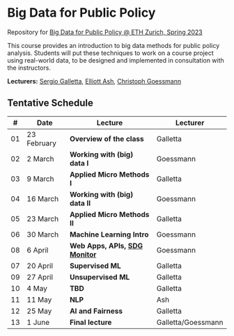 # Big Data for Public Policy
Repository for [Big Data for Public Policy @ ETH Zurich, Spring 2023](https://www.vvz.ethz.ch/Vorlesungsverzeichnis/lerneinheit.view?semkez=2023S&ansicht=ALLE&lerneinheitId=166885&lang=de)

This course provides an introduction to big data methods for public policy analysis. Students will put these techniques to work on a course project using real-world data, to be designed and implemented in consultation with the instructors.

**Lecturers:** [Sergio Galletta](https://sergio-galletta.com), [Elliott Ash](https://elliottash.com), [Christoph Goessmann](https://goessmann.io)

## Tentative Schedule
| #  | Date        | Lecture                                                        | Lecturer           |
|----|-------------|----------------------------------------------------------------|--------------------|
| 01 | 23 February | **Overview of the class**                                      | Galletta           |
| 02 | 2 March     | **Working with (big) data I**                                  | Goessmann          |
| 03 | 9 March     | **Applied Micro Methods I**                                    | Galletta           |
| 04 | 16 March    | **Working with (big) data II**                                 | Goessmann          |
| 05 | 23 March    | **Applied Micro Methods II**                                   | Galletta           |
| 06 | 30 March    | **Machine Learning Intro**                                     | Goessmann          |
| 08 | 6 April     | **Web Apps, APIs, [SDG Monitor](https://sdg-monitor.ethz.ch)** | Goessmann          |
| 07 | 20 April    | **Supervised ML**                                              | Galletta           |
| 09 | 27 April    | **Unsupervised ML**                                            | Galletta           |
| 10 | 4 May       | **TBD**                                                        | Galletta           |
| 11 | 11 May      | **NLP**                                                        | Ash                |
| 12 | 25 May      | **AI and Fairness**                                            | Galletta           |
| 13 | 1 June      | **Final lecture**                                              | Galletta/Goessmann |


